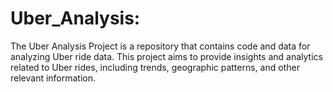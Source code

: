 # Uber_Analysis:
The Uber Analysis Project is a repository that contains code and data for analyzing Uber ride data. This project aims to provide insights and analytics related to Uber rides, including trends, geographic patterns, and other relevant information.
